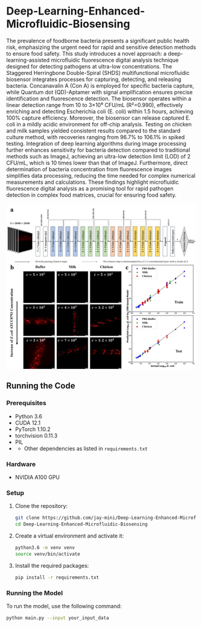 # Deep-Learning-Enhanced-Microfluidic-Biosensing

The prevalence of foodborne bacteria presents a significant public health risk, emphasizing the urgent need for rapid and sensitive detection methods to ensure food safety. This study introduces a novel approach: a deep-learning-assisted microfluidic fluorescence digital analysis technique designed for detecting pathogens at ultra-low concentrations. The Staggered Herringbone Double-Spiral (SHDS) multifunctional microfluidic biosensor integrates processes for capturing, detecting, and releasing bacteria. Concanavalin A (Con A) is employed for specific bacteria capture, while Quantum dot (QD)-Aptamer with signal amplification ensures precise identification and fluorescence detection. The biosensor operates within a linear detection range from 10 to 3×10⁶ CFU/mL (R²=0.990), effectively enriching and detecting Escherichia coli (E. coli) within 1.5 hours, achieving 100% capture efficiency. Moreover, the biosensor can release captured E. coli in a mildly acidic environment for off-chip analysis. Testing on chicken and milk samples yielded consistent results compared to the standard culture method, with recoveries ranging from 96.7% to 106.1% in spiked testing. Integration of deep learning algorithms during image processing further enhances sensitivity for bacteria detection compared to traditional methods such as ImageJ, achieving an ultra-low detection limit (LOD) of 2 CFU/mL, which is 10 times lower than that of ImageJ. Furthermore, direct determination of bacteria concentration from fluorescence images simplifies data processing, reducing the time needed for complex numerical measurements and calculations. These findings highlight microfluidic fluorescence digital analysis as a promising tool for rapid pathogen detection in complex food matrices, crucial for ensuring food safety.

![模型示意图](https://github.com/jay-mini/Deep-Learning-Enhanced-Microfluidic-Biosensing/blob/master/CNN_Detection/model_diagram.jpg)

## Running the Code

### Prerequisites

- Python 3.6
- CUDA 12.1
- PyTorch 1.10.2
- torchvision 0.11.3
- PIL
- - Other dependencies as listed in `requirements.txt`

### Hardware

- NVIDIA A100 GPU

### Setup

1. Clone the repository:
    ```bash
    git clone https://github.com/jay-mini/Deep-Learning-Enhanced-Microfluidic-Biosensing.git
    cd Deep-Learning-Enhanced-Microfluidic-Biosensing
    ```

2. Create a virtual environment and activate it:
    ```bash
    python3.6 -m venv venv
    source venv/bin/activate
    ```

3. Install the required packages:
    ```bash
    pip install -r requirements.txt
    ```

### Running the Model

To run the model, use the following command:
```bash
python main.py --input your_input_data

